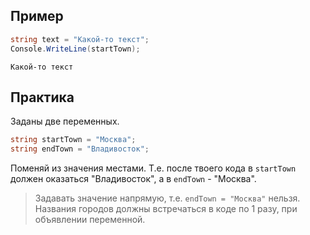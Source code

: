 ## Пример
```cs
string text = "Какой-то текст";
Console.WriteLine(startTown);
```
```
Какой-то текст
```
## Практика
Заданы две переменных. 
```cs
string startTown = "Москва";
string endTown = "Владивосток";
```
Поменяй из значения местами. Т.е. после твоего кода в `startTown` должен оказаться "Владивосток", а в `endTown` - "Москва".
>Задавать значение напрямую, т.е. `endTown = "Москва"` нельзя. Названия городов должны встречаться в коде по 1 разу, при объявлении переменной.
